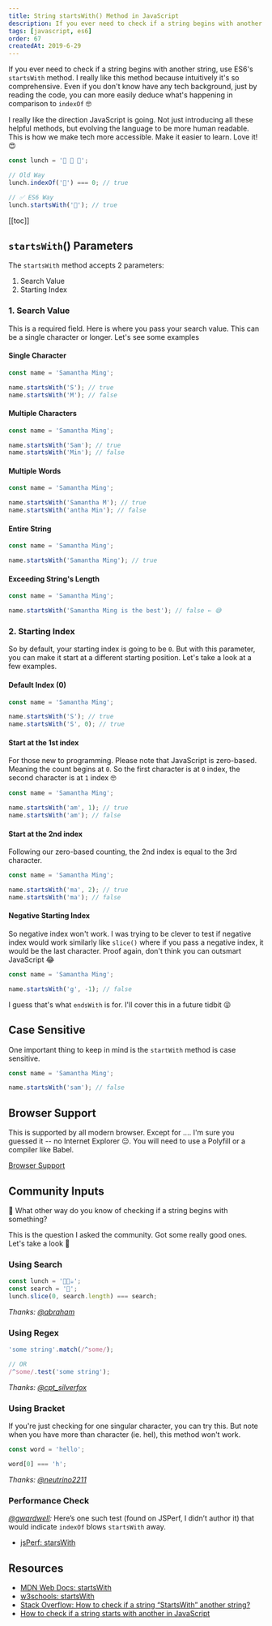 ```yaml
---
title: String startsWith() Method in JavaScript
description: If you ever need to check if a string begins with another string in JavaScript, use ES6's startsWith method...
tags: [javascript, es6]
order: 67
createdAt: 2019-6-29
---
```


If you ever need to check if a string begins with another string, use ES6's `startsWith` method. I really like this method because intuitively it's so comprehensive. Even if you don't know have any tech background, just by reading the code, you can more easily deduce what's happening in comparison to `indexOf` 🤓

I really like the direction JavaScript is going. Not just introducing all these helpful methods, but evolving the language to be more human readable. This is how we make tech more accessible. Make it easier to learn. Love it! 😍

```javascript
const lunch = '🥗 🥪 🍮';

// Old Way
lunch.indexOf('🥗') === 0; // true

// ✅ ES6 Way
lunch.startsWith('🥗'); // true
```

[[toc]]

## `startsWith`() Parameters

The `startsWith` method accepts 2 parameters:

1. Search Value
2. Starting Index

### 1. Search Value

This is a required field. Here is where you pass your search value. This can be a single character or longer. Let's see some examples

#### Single Character

```javascript
const name = 'Samantha Ming';

name.startsWith('S'); // true
name.startsWith('M'); // false
```

#### Multiple Characters

```javascript
const name = 'Samantha Ming';

name.startsWith('Sam'); // true
name.startsWith('Min'); // false
```

#### Multiple Words

```javascript
const name = 'Samantha Ming';

name.startsWith('Samantha M'); // true
name.startsWith('antha Min'); // false
```

#### Entire String

```javascript
const name = 'Samantha Ming';

name.startsWith('Samantha Ming'); // true
```

#### Exceeding String's Length

```javascript
const name = 'Samantha Ming';

name.startsWith('Samantha Ming is the best'); // false ← 😅
```

### 2. Starting Index

So by default, your starting index is going to be `0`. But with this parameter, you can make it start at a different starting position. Let's take a look at a few examples.

#### Default Index (0)

```javascript
const name = 'Samantha Ming';

name.startsWith('S'); // true
name.startsWith('S', 0); // true
```

#### Start at the 1st index

For those new to programming. Please note that JavaScript is zero-based. Meaning the count begins at `0`. So the first character is at `0` index, the second character is at `1` index 🤓

```javascript
const name = 'Samantha Ming';

name.startsWith('am', 1); // true
name.startsWith('am'); // false
```

#### Start at the 2nd index

Following our zero-based counting, the 2nd index is equal to the 3rd character.

```javascript
const name = 'Samantha Ming';

name.startsWith('ma', 2); // true
name.startsWith('ma'); // false
```

#### Negative Starting Index

So negative index won't work. I was trying to be clever to test if negative index would work similarly like `slice()` where if you pass a negative index, it would be the last character. Proof again, don't think you can outsmart JavaScript 😂

```javascript
const name = 'Samantha Ming';

name.startsWith('g', -1); // false
```

I guess that's what `endsWith` is for. I'll cover this in a future tidbit 😜

## Case Sensitive

One important thing to keep in mind is the `startWith` method is case sensitive.

```javascript
const name = 'Samantha Ming';

name.startsWith('sam'); // false
```

## Browser Support

This is supported by all modern browser. Except for .... I'm sure you guessed it -- no Internet Explorer 😑. You will need to use a Polyfill or a compiler like Babel.

[Browser Support](https://developer.mozilla.org/en-US/docs/Web/JavaScript/Reference/Global_Objects/String/startsWith#Browser_compatibility)

## Community Inputs

💬 What other way do you know of checking if a string begins with something?

This is the question I asked the community. Got some really good ones. Let's take a look 👀

### Using Search

```javascript
const lunch = '🥗🥪☕️';
const search = '🥗';
lunch.slice(0, search.length) === search;
```

_Thanks: [@abraham](https://twitter.com/abraham/status/1145064091674914816)_

### Using Regex

```javascript
'some string'.match(/^some/);

// OR
/^some/.test('some string');
```

_Thanks: [@cpt_silverfox](https://twitter.com/cpt_silverfox/status/1145056609824956416)_

### Using Bracket

If you're just checking for one singular character, you can try this. But note when you have more than character (ie. hel), this method won't work.

```javascript
const word = 'hello';

word[0] === 'h';
```

_Thanks: [@neutrino2211](https://twitter.com/neutrino2211/status/1145122176435142656)_

### Performance Check

_[@gwardwell](https://twitter.com/gwardwell/status/1145434844362620929):_ Here’s one such test (found on JSPerf, I didn’t author it) that would indicate `indexOf` blows `startsWith` away.

- [jsPerf: starsWith](https://jsperf.com/string-startswith/62)

## Resources

- [MDN Web Docs: startsWith](https://developer.mozilla.org/en-US/docs/Web/JavaScript/Reference/Global_Objects/String/startsWith)
- [w3schools: startsWith](https://www.w3schools.com/jsref/jsref_startswith.asp)
- [Stack Overflow: How to check if a string “StartsWith” another string?](https://stackoverflow.com/questions/646628/how-to-check-if-a-string-startswith-another-string)
- [How to check if a string starts with another in JavaScript](https://flaviocopes.com/how-to-check-string-starts-with/)
